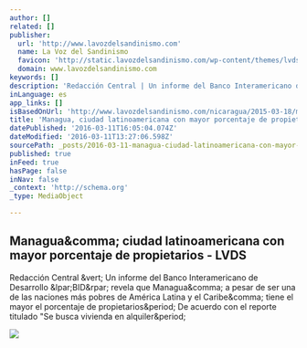 ```yaml
---
author: []
related: []
publisher:
  url: 'http://www.lavozdelsandinismo.com'
  name: La Voz del Sandinismo
  favicon: 'http://static.lavozdelsandinismo.com/wp-content/themes/lvds/img/ico/favicon.png'
  domain: www.lavozdelsandinismo.com
keywords: []
description: 'Redacción Central | Un informe del Banco Interamericano de Desarrollo (BID) revela que Managua, a pesar de ser una de las naciones más pobres de América Latina y el Caribe, tiene el mayor el porcentaje de propietarios. De acuerdo con el reporte titulado "Se busca vivienda en alquiler.'
inLanguage: es
app_links: []
isBasedOnUrl: 'http://www.lavozdelsandinismo.com/nicaragua/2015-03-18/managua-ciudad-latinoamericana-con-mayor-porcentaje-de-propietarios/'
title: 'Managua, ciudad latinoamericana con mayor porcentaje de propietarios - LVDS'
datePublished: '2016-03-11T16:05:04.074Z'
dateModified: '2016-03-11T13:27:06.598Z'
sourcePath: _posts/2016-03-11-managua-ciudad-latinoamericana-con-mayor-porcentaje-de-prop.md
published: true
inFeed: true
hasPage: false
inNav: false
_context: 'http://schema.org'
_type: MediaObject

---
```

<article style=""><h1>Managua&amp;comma; ciudad latinoamericana con mayor porcentaje de propietarios - LVDS</h1><p>Redacción Central &amp;vert; Un informe del Banco Interamericano de Desarrollo &amp;lpar;BID&amp;rpar; revela que Managua&amp;comma; a pesar de ser una de las naciones más pobres de América Latina y el Caribe&amp;comma; tiene el mayor el porcentaje de propietarios&amp;period; De acuerdo con el reporte titulado "Se busca vivienda en alquiler&amp;period;</p><img src="http://www.lavozdelsandinismo.com/wp-estaticos/2015/02/managua.jpg" /></article>